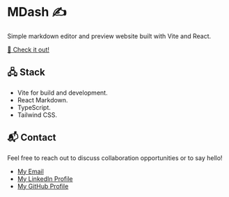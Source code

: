 # MDash ✍️

Simple markdown editor and preview website built with Vite and React.

[🚀 Check it out!](https://mdash-live.vercel.app/)

## 🖧 Stack

- Vite for build and development.
- React Markdown.
- TypeScript.
- Tailwind CSS.

## 📬 Contact

Feel free to reach out to discuss collaboration opportunities or to say hello!

- [My Email](mailto:matheus.felipe.19rt@gmail.com)
- [My LinkedIn Profile](https://www.linkedin.com/in/matheus-mortari-19rt/)
- [My GitHub Profile](https://github.com/w11dcard)
